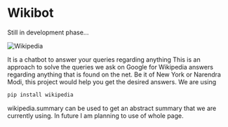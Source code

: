 # Wikibot

Still in development phase...

![Wikipedia](https://upload.wikimedia.org/wikipedia/commons/thumb/0/0f/Homepage_of_Wikipedia.png/541px-Homepage_of_Wikipedia.png)

It is a chatbot to answer your queries regarding anything
This is an approach to solve the queries we ask on Google for Wikipedia answers regarding anything that is found on the net.
Be it of New York or Narendra Modi, this project would help you get the desired answers.
We are using 
```bash
pip install wikipedia
```
wikipedia.summary can be used to get an abstract summary that we are currently using. In future I am planning to use of whole page.
